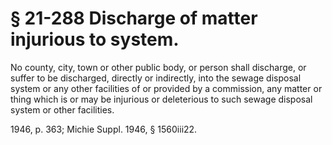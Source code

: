 # § 21-288 Discharge of matter injurious to system.

<p>No county, city, town or other public body, or person shall discharge, or suffer to be discharged, directly or indirectly, into the sewage disposal system or any other facilities of or provided by a commission, any matter or thing which is or may be injurious or deleterious to such sewage disposal system or other facilities.</p><p>1946, p. 363; Michie Suppl. 1946, § 1560iii22.</p>